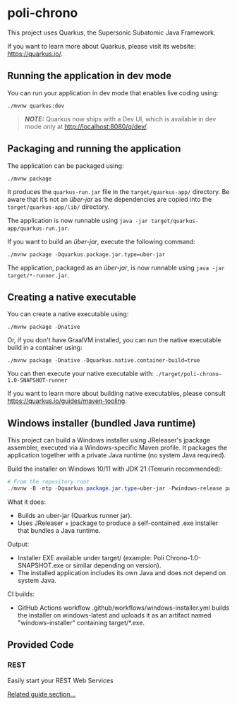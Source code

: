# poli-chrono

This project uses Quarkus, the Supersonic Subatomic Java Framework.

If you want to learn more about Quarkus, please visit its website: <https://quarkus.io/>.

## Running the application in dev mode

You can run your application in dev mode that enables live coding using:

```shell script
./mvnw quarkus:dev
```

> **_NOTE:_**  Quarkus now ships with a Dev UI, which is available in dev mode only at <http://localhost:8080/q/dev/>.

## Packaging and running the application

The application can be packaged using:

```shell script
./mvnw package
```

It produces the `quarkus-run.jar` file in the `target/quarkus-app/` directory.
Be aware that it’s not an _über-jar_ as the dependencies are copied into the `target/quarkus-app/lib/` directory.

The application is now runnable using `java -jar target/quarkus-app/quarkus-run.jar`.

If you want to build an _über-jar_, execute the following command:

```shell script
./mvnw package -Dquarkus.package.jar.type=uber-jar
```

The application, packaged as an _über-jar_, is now runnable using `java -jar target/*-runner.jar`.

## Creating a native executable

You can create a native executable using:

```shell script
./mvnw package -Dnative
```

Or, if you don't have GraalVM installed, you can run the native executable build in a container using:

```shell script
./mvnw package -Dnative -Dquarkus.native.container-build=true
```

You can then execute your native executable with: `./target/poli-chrono-1.0-SNAPSHOT-runner`

If you want to learn more about building native executables, please consult <https://quarkus.io/guides/maven-tooling>.

## Windows installer (bundled Java runtime)

This project can build a Windows installer using JReleaser's jpackage assembler, executed via a Windows-specific Maven profile. It packages the application together with a private Java runtime (no system Java required).

Build the installer on Windows 10/11 with JDK 21 (Temurin recommended):

```powershell
# From the repository root
./mvnw -B -ntp -Dquarkus.package.jar.type=uber-jar -Pwindows-release package
```

What it does:
- Builds an uber-jar (Quarkus runner jar).
- Uses JReleaser + jpackage to produce a self-contained .exe installer that bundles a Java runtime.

Output:
- Installer EXE available under target/ (example: Poli Chrono-1.0-SNAPSHOT.exe or similar depending on version).
- The installed application includes its own Java and does not depend on system Java.

CI builds:
- GitHub Actions workflow .github/workflows/windows-installer.yml builds the installer on windows-latest and uploads it as an artifact named "windows-installer" containing target/*.exe.

## Provided Code

### REST

Easily start your REST Web Services

[Related guide section...](https://quarkus.io/guides/getting-started-reactive#reactive-jax-rs-resources)
